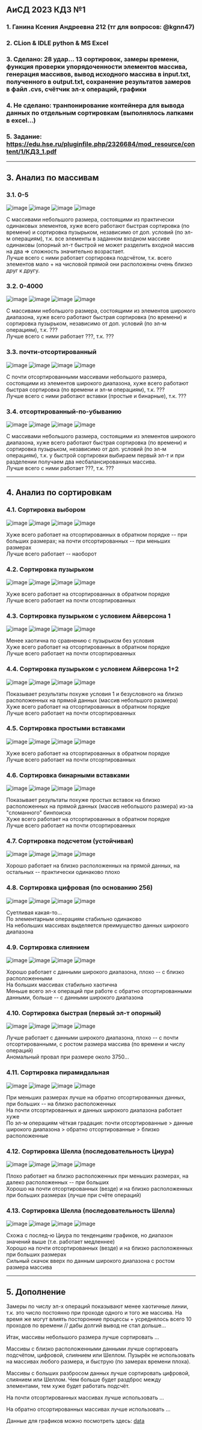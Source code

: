 ##  АиСД 2023 КДЗ №1

### 1. Ганина Ксения Андреевна 212 (тг для вопросов: @kgnn47)
### 2. CLion & IDLE python & MS Excel
### 3. Сделано: 28 удар... 13 сортировок, замеры времени, функция проверки упорядоченности элементов массива, генерация массивов, вывод исходного массива в input.txt, полученного в output.txt, сохранение результатов замеров в файл .cvs, счётчик эл-х операций, графики
### 4. Не сделано: транпонирование контейнера для вывода данных по отдельным сортировкам (выполнялось лапками в excel...)
### 5. Задание: https://edu.hse.ru/pluginfile.php/2326684/mod_resource/content/1/КДЗ_1.pdf
________________________

## 3. Анализ по массивам <br>

### 3.1. 0-5
![image](cmake-build-debug/data/01data.png)
![image](cmake-build-debug/data/05data.png)
![image](cmake-build-debug/data/09data.png)
![image](cmake-build-debug/data/013data.png)

С массивами небольшого размера, состоящими из практически одинаковых элементов, хуже всего работают быстрая сортировка (по времени) и сортировка пузырьком, независимо от доп. условий (по эл-м операциям), т.к. все элементы в заданном входном массиве одинаковы (опорный эл-т быстрой не может разделить входной массив на два => сложность значительно возрастает. <br>
Лучше всего с ними работает сортировка подсчётом, т.к. всего элементов мало + на числовой прямой они расположены очень близко друг к другу.

### 3.2. 0-4000
![image](cmake-build-debug/data/02data.png)
![image](cmake-build-debug/data/06data.png)
![image](cmake-build-debug/data/010data.png)
![image](cmake-build-debug/data/014data.png)

С массивами небольшого размера, состоящими из элементов широкого диапазона, хуже всего работают быстрая сортировка (по времени) и сортировка пузырьком, независимо от доп. условий (по эл-м операциям), т.к. ??? <br>
Лучше всего с ними работает ???, т.к. ???

### 3.3. почти-отсортированный
![image](cmake-build-debug/data/03data.png)
![image](cmake-build-debug/data/07data.png)
![image](cmake-build-debug/data/011data.png)
![image](cmake-build-debug/data/015data.png)

С почти отсортированными массивами небольшого размера, состоящими из элементов широкого диапазона, хуже всего работают быстрая сортировка (по времени и эл-м операциям), т.к. ??? <br>
Лучше всего с ними работают вставки (простые и бинарные), т.к. ???

### 3.4. отсортированный-по-убыванию
![image](cmake-build-debug/data/04data.png)
![image](cmake-build-debug/data/08data.png)
![image](cmake-build-debug/data/012data.png)
![image](cmake-build-debug/data/016data.png)

С массивами небольшого размера, состоящими из элементов широкого диапазона, хуже всего работают быстрая сортировка (по времени) и сортировка пузырьком, независимо от доп. условий (по эл-м операциям), т.к. у быстрой сортировки выбираем первый эл-т и при разделении получаем два несбалансированных массива. <br>
Лучше всего с ними работает ???, т.к. ???
________________________

## 4. Анализ по сортировкам

### 4.1. Сортировка выбором
![image](cmake-build-debug/data/sorts-graphs/time-50/01sort-time-50.png)
![image](cmake-build-debug/data/sorts-graphs/time-100/01sort-time-100.png)
![image](cmake-build-debug/data/sorts-graphs/count-50/01sort-count-50.png)
![image](cmake-build-debug/data/sorts-graphs/count-100/01sort-count-100.png)

Хуже всего работает на отсортированных в обратном порядке -- при больших размерах; на почти отсортированных -- при меньших размерах <br>
Лучше всего работает -- наоборот <br>

### 4.2. Сортировка пузырьком
![image](cmake-build-debug/data/sorts-graphs/time-50/02sort-time-50.png)
![image](cmake-build-debug/data/sorts-graphs/time-100/02sort-time-100.png)
![image](cmake-build-debug/data/sorts-graphs/count-50/02sort-count-50.png)
![image](cmake-build-debug/data/sorts-graphs/count-100/02sort-count-100.png)

Хуже всего работает на отсортированных в обратном порядке <br>
Лучше всего работает на почти отсортированных <br>

### 4.3. Сортировка пузырьком с условием Айверсона 1
![image](cmake-build-debug/data/sorts-graphs/time-50/03sort-time-50.png)
![image](cmake-build-debug/data/sorts-graphs/time-100/03sort-time-100.png)
![image](cmake-build-debug/data/sorts-graphs/count-50/03sort-count-50.png)
![image](cmake-build-debug/data/sorts-graphs/count-100/03sort-count-100.png)

Менее хаотична по сравнению с пузырьком без условия <br>
Хуже всего работает на отсортированных в обратном порядке <br>
Лучше всего работает на почти отсортированных <br>

### 4.4. Сортировка пузырьком с условием Айверсона 1+2
![image](cmake-build-debug/data/sorts-graphs/time-50/04sort-time-50.png)
![image](cmake-build-debug/data/sorts-graphs/time-100/04sort-time-100.png)
![image](cmake-build-debug/data/sorts-graphs/count-50/04sort-count-50.png)
![image](cmake-build-debug/data/sorts-graphs/count-100/04sort-count-100.png)

Показывает результаты похуже условия 1 и безусловного на близко расположенных на прямой данных (массив небольшого размера) <br>
Хуже всего работает на отсортированных в обратном порядке <br>
Лучше всего работает на почти отсортированных <br>

### 4.5. Сортировка простыми вставками
![image](cmake-build-debug/data/sorts-graphs/time-50/05sort-time-50.png)
![image](cmake-build-debug/data/sorts-graphs/time-100/05sort-time-100.png)
![image](cmake-build-debug/data/sorts-graphs/count-50/05sort-count-50.png)
![image](cmake-build-debug/data/sorts-graphs/count-100/05sort-count-100.png)

Хуже всего работает на отсортированных в обратном порядке <br>
Лучше всего работает на почти отсортированных <br>

### 4.6. Сортировка бинарными вставками
![image](cmake-build-debug/data/sorts-graphs/time-50/06sort-time-50.png)
![image](cmake-build-debug/data/sorts-graphs/time-100/06sort-time-100.png)
![image](cmake-build-debug/data/sorts-graphs/count-50/06sort-count-50.png)
![image](cmake-build-debug/data/sorts-graphs/count-100/06sort-count-100.png)

Показывает результаты похуже простых вставок на близко расположенных на прямой данных (массив небольшого размера) из-за "сломанного" бинпоиска <br>
Хуже всего работает на отсортированных в обратном порядке <br>
Лучше всего работает на почти отсортированных <br>

### 4.7. Сортировка подсчетом (устойчивая)
![image](cmake-build-debug/data/sorts-graphs/time-50/07sort-time-50.png)
![image](cmake-build-debug/data/sorts-graphs/time-100/07sort-time-100.png)
![image](cmake-build-debug/data/sorts-graphs/count-50/07sort-count-50.png)
![image](cmake-build-debug/data/sorts-graphs/count-100/07sort-count-100.png)

Хорошо работает на близко расположенных на прямой данных, на остальных -- практически одинаково плохо <br>

### 4.8. Сортировка цифровая (по основанию 256)
![image](cmake-build-debug/data/sorts-graphs/time-50/08sort-time-50.png)
![image](cmake-build-debug/data/sorts-graphs/time-100/08sort-time-100.png)
![image](cmake-build-debug/data/sorts-graphs/count-50/08sort-count-50.png)
![image](cmake-build-debug/data/sorts-graphs/count-100/08sort-count-100.png)

Суетливая какая-то... <br>
По элементарным операциям стабильно одинаково <br>
На небольших массивах выделяется преимущество данных широкого диапазона <br>

### 4.9. Сортировка слиянием
![image](cmake-build-debug/data/sorts-graphs/time-50/09sort-time-50.png)
![image](cmake-build-debug/data/sorts-graphs/time-100/09sort-time-100.png)
![image](cmake-build-debug/data/sorts-graphs/count-50/09sort-count-50.png)
![image](cmake-build-debug/data/sorts-graphs/count-100/09sort-count-100.png)

Хорошо работает с данными широкого диапазона, плохо -- с близко расположенными <br>
На больших массивах стабильно хаотична <br>
Меньше всего эл-х операций при работе с обратно отсортированными данными, больше -- с данными широкого диапазона <br>

### 4.10. Сортировка быстрая (первый эл-т опорный)
![image](cmake-build-debug/data/sorts-graphs/time-50/10sort-time-50.png)
![image](cmake-build-debug/data/sorts-graphзуs/time-100/10sort-time-100.png)
![image](cmake-build-debug/data/sorts-graphs/count-50/10sort-count-50.png)
![image](cmake-build-debug/data/sorts-graphs/count-100/10sort-count-100.png)

Лучше работает с данными широкого диапазона, плохо -- с почти отсортированными, с ростом размера массива (по времени и числу операций) <br>
Аномальный провал при размере около 3750... <br>

### 4.11. Сортировка пирамидальная
![image](cmake-build-debug/data/sorts-graphs/time-50/11sort-time-50.png)
![image](cmake-build-debug/data/sorts-graphs/time-100/11sort-time-100.png)
![image](cmake-build-debug/data/sorts-graphs/count-50/11sort-count-50.png)
![image](cmake-build-debug/data/sorts-graphs/count-100/11sort-count-100.png)

При меньших размерах лучше на обратно отсортированных данных, при больших -- на близко расположенных <br>
На почти отсортированных и данных широкого диапазона работает хуже <br>
По эл-м операциям чёткая градация: почти отсортированные > данные широкого диапазона > обратно отсортированные > близко расположенные <br>

### 4.12. Сортировка Шелла (последовательность Циура)
![image](cmake-build-debug/data/sorts-graphs/time-50/12sort-time-50.png)
![image](cmake-build-debug/data/sorts-graphs/time-100/12sort-time-100.png)
![image](cmake-build-debug/data/sorts-graphs/count-50/12sort-count-50.png)
![image](cmake-build-debug/data/sorts-graphs/count-100/12sort-count-100.png)

Плохо работает на близко расположенных при меньших размерах, на далеко расположенных -- при больших <br>
Хорошо на почти отсортированных (везде) и на близко расположенных при больших размерах (лучше при счёте операций) <br>

### 4.13. Сортировка Шелла (последовательность Шелла)
![image](cmake-build-debug/data/sorts-graphs/time-50/13sort-time-50.png)
![image](cmake-build-debug/data/sorts-graphs/time-100/13sort-time-100.png)
![image](cmake-build-debug/data/sorts-graphs/count-50/13sort-count-50.png)
![image](cmake-build-debug/data/sorts-graphs/count-100/13sort-count-100.png)

Схожа с послед-ю Циура по тенденциям графиков, но диапазон значений выше (т.е. работает медленнее) <br>
Хорошо на почти отсортированных (везде) и на близко расположенных при больших размерах <br>
Сильный скачок вверх по данным широкого диапазона с ростом размера массива <br>
________________________

## 5. Дополнение <br>

Замеры по числу эл-х операций показывают менее хаотичные линии, т.к. это число постоянно при проходе одного и того же массива. На время же могут влиять посторонние процессы + усреднялось всего 10 проходов по времени // дабы долгий вывод не стал дольше... <br>

Итак, массивы небольшого размера лучше сортировать ...

Массивы с близко расположенными данными лучше сортировать подсчётом, цифровой, слиянием или Шеллом. Пузырёк не использовать на массивах любого размера, и быструю (по замерах времени плоха).

Массивы с больших разбросом данных лучше сортировать цифровой, слиянием или Шеллом. Чем больше будет раздброс между элементами, тем хуже будет работать подсчёт.

На почти отсортированных массивах лучше использовать ...

На обратно отсортированных массивах лучше использовать ...




Данные для графиков можно посмотреть здесь: [data](https://github.com/kseniag03/28-algosi-sorts/tree/origin2/cmake-build-debug/data) <br>
